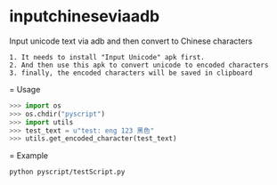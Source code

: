 inputchineseviaadb
==================

Input unicode text via adb and then convert to Chinese characters

    1. It needs to install "Input Unicode" apk first.
    2. And then use this apk to convert unicode to encoded characters
    3. finally, the encoded characters will be saved in clipboard

= Usage

```python
>>> import os
>>> os.chdir("pyscript")
>>> import utils
>>> test_text = u"test: eng 123 黑色"
>>> utils.get_encoded_character(test_text)
```
= Example

`python pyscript/testScript.py`
